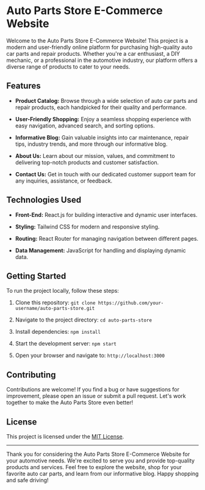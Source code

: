 # Auto Parts Store E-Commerce Website

Welcome to the Auto Parts Store E-Commerce Website! This project is a modern and user-friendly online platform for purchasing high-quality auto car parts and repair products. Whether you're a car enthusiast, a DIY mechanic, or a professional in the automotive industry, our platform offers a diverse range of products to cater to your needs.

## Features

- **Product Catalog:** Browse through a wide selection of auto car parts and repair products, each handpicked for their quality and performance.

- **User-Friendly Shopping:** Enjoy a seamless shopping experience with easy navigation, advanced search, and sorting options.

- **Informative Blog:** Gain valuable insights into car maintenance, repair tips, industry trends, and more through our informative blog.

- **About Us:** Learn about our mission, values, and commitment to delivering top-notch products and customer satisfaction.

- **Contact Us:** Get in touch with our dedicated customer support team for any inquiries, assistance, or feedback.

## Technologies Used

- **Front-End:** React.js for building interactive and dynamic user interfaces.

- **Styling:** Tailwind CSS for modern and responsive styling.

- **Routing:** React Router for managing navigation between different pages.

- **Data Management:** JavaScript for handling and displaying dynamic data.

## Getting Started

To run the project locally, follow these steps:

1. Clone this repository: `git clone https://github.com/your-username/auto-parts-store.git`

2. Navigate to the project directory: `cd auto-parts-store`

3. Install dependencies: `npm install`

4. Start the development server: `npm start`

5. Open your browser and navigate to: `http://localhost:3000`

## Contributing

Contributions are welcome! If you find a bug or have suggestions for improvement, please open an issue or submit a pull request. Let's work together to make the Auto Parts Store even better!

## License

This project is licensed under the [MIT License](LICENSE.md).

---

Thank you for considering the Auto Parts Store E-Commerce Website for your automotive needs. We're excited to serve you and provide top-quality products and services. Feel free to explore the website, shop for your favorite auto car parts, and learn from our informative blog. Happy shopping and safe driving!
